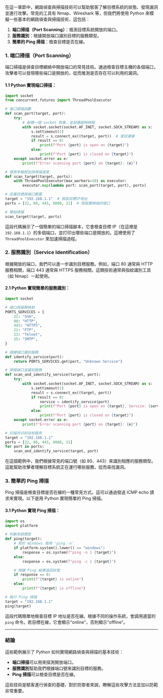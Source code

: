 在這一章節中，網路偵查與掃描技術可以幫助駭客了解目標系統的狀態、發現漏洞並進行攻擊。常見的工具有 Nmap、Wireshark 等，但我們將使用 Python 來模擬一些基本的網路偵查與掃描技術，這包括：

1. **端口掃描（Port Scanning）**：檢測目標系統開放的端口。
2. **服務識別**：根據開放端口識別目標的服務類型。
3. **簡單的 Ping 掃描**：檢查目標是否在線。

### 1. **端口掃描（Port Scanning）**

端口掃描是偵查目標網絡中開放端口的常見技術。通過檢查目標主機的各個端口，攻擊者可以發現哪些端口是開放的，從而推測是否存在可以利用的漏洞。

#### 1.1 **Python 實現端口掃描：**

```python
import socket
from concurrent.futures import ThreadPoolExecutor

# 端口掃描函數
def scan_port(target, port):
    try:
        # 創建一個 socket 對象，並設置超時時間
        with socket.socket(socket.AF_INET, socket.SOCK_STREAM) as s:
            s.settimeout(1)
            result = s.connect_ex((target, port))  # 嘗試連接
            if result == 0:
                print(f"Port {port} is open on {target}")
            else:
                print(f"Port {port} is closed on {target}")
    except socket.error as e:
        print(f"Error scanning port {port} on {target}: {e}")

# 使用多線程加快掃描速度
def scan_target(target, ports):
    with ThreadPoolExecutor(max_workers=10) as executor:
        executor.map(lambda port: scan_port(target, port), ports)

# 定義目標與端口範圍
target = "192.168.1.1"  # 假設目標IP地址
ports = [22, 80, 443, 8080, 21]  # 假設要掃描的端口

# 開始掃描
scan_target(target, ports)
```

這段代碼展示了一個簡單的端口掃描腳本，它會檢查目標 IP（在這裡是 `192.168.1.1`）的多個端口，並打印出哪些端口是開放的。這裡使用了 `ThreadPoolExecutor` 來加速掃描過程。

### 2. **服務識別（Service Identification）**

根據開放的端口，我們可以進一步識別目標服務。例如，端口 80 通常與 HTTP 服務相關，端口 443 通常與 HTTPS 服務相關。這類技術通常與指紋識別工具（如 Nmap）一起使用。

#### 2.1 **Python 實現簡單的服務識別：**

```python
import socket

# 端口與服務映射
PORTS_SERVICES = {
    22: "SSH",
    80: "HTTP",
    443: "HTTPS",
    21: "FTP",
    23: "Telnet",
    25: "SMTP",
}

# 根據端口識別服務
def identify_service(port):
    return PORTS_SERVICES.get(port, "Unknown Service")

# 掃描端口並識別服務
def scan_and_identify_service(target, port):
    try:
        with socket.socket(socket.AF_INET, socket.SOCK_STREAM) as s:
            s.settimeout(1)
            result = s.connect_ex((target, port))
            if result == 0:
                service = identify_service(port)
                print(f"Port {port} is open on {target}, Service: {service}")
            else:
                print(f"Port {port} is closed on {target}")
    except socket.error as e:
        print(f"Error scanning port {port} on {target}: {e}")

# 扫描并识别目标服务
target = "192.168.1.1"
ports = [22, 80, 443, 8080, 21]
for port in ports:
    scan_and_identify_service(target, port)
```

在這個範例中，我們根據常見的端口號（如 80、443）來識別相應的服務類型。這能幫助攻擊者理解目標系統正在運行哪些服務，從而尋找漏洞。

### 3. **簡單的 Ping 掃描**

Ping 掃描是檢查目標是否在線的一種常見方式。這可以通過發送 ICMP echo 請求來實現。以下是用 Python 實現簡單的 Ping 掃描。

#### 3.1 **Python 實現 Ping 掃描：**

```python
import os
import platform

# 判斷系統類型
def ping(target):
    # 對於 Windows 使用 'ping -n'
    if platform.system().lower() == "windows":
        response = os.system(f"ping -n 1 {target}")
    else:
        response = os.system(f"ping -c 1 {target}")

    # 根據 Ping 結果返回狀態
    if response == 0:
        print(f"{target} is online")
    else:
        print(f"{target} is offline")

# 執行 Ping 掃描
target = "192.168.1.1"
ping(target)
```

這段代碼簡單地檢查目標 IP 地址是否在線。根據不同的操作系統，會調用適當的 `ping` 命令。若目標在線，它會顯示“online”，否則顯示“offline”。

---

### 結論

這些範例展示了 Python 如何實現網路偵查與掃描的基本技術：
- **端口掃描**可以用來探測開放端口。
- **服務識別**幫助我們根據端口號來識別目標的服務。
- **Ping 掃描**可以檢查目標是否在線。

這些技術是駭客進行偵查的基礎，對於防禦者來說，瞭解這些攻擊方法並加以防範非常重要。